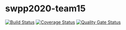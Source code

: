 # swpp2020-team15
[![Build Status](https://travis-ci.org/swsnu/swpp2020-team15.svg?branch=mid-presentation)](https://travis-ci.org/swsnu/swpp2020-team15)
[![Coverage Status](https://coveralls.io/repos/github/swsnu/swpp2020-team15/badge.svg?branch=mid-presentation)](https://coveralls.io/github/swsnu/swpp2020-team15?branch=mid-presentation)
[![Quality Gate Status](https://sonarcloud.io/api/project_badges/measure?project=swsnu_swpp2019-team15&metric=alert_status)](https://sonarcloud.io/dashboard?id=swsnu_swpp2019-team15)
